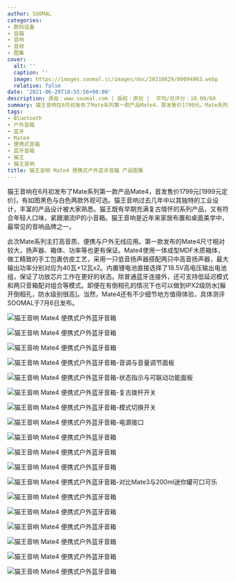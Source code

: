 ```yaml
---
author: SOOMAL
categories:
- 数码设备
- 音箱
- 音响
- 音频
- 图集
cover:
  alt: ''
  caption: ''
  image: https://images.soomal.cc/images/doc/20210629/00094963.webp
  relative: false
date: '2021-06-29T18:55:56+08:00'
description: 源自：www.soomal.com | 版权：原创 |  平均/总评分：10.00/60
summary: 猫王音响在6月初发布了Mate系列第一款产品Mate4，首发售价1799元。Mate系列主打高音质、便携与户外无线应用，Mate4使用一体成型MDF木质箱体，手工包裹仿皮工艺，采用一只低音扬声器搭配两只中高音扬声器，最大输出功率分别对应为40瓦+12瓦x2。
tags:
- Bluetooth
- 户外音箱
- 蓝牙
- Mate4
- 便携式音箱
- 蓝牙音箱
- 猫王
- 猫王音响
title: 猫王音响 Mate4 便携式户外蓝牙音箱 产品图集
---
```


猫王音响在6月初发布了Mate系列第一款产品Mate4，首发售价1799元[1999元定价]，有如图黑色与白色两款外观可选。猫王音响过去几年中以其独特的工业设计，丰富的产品设计被大家熟悉。猫王既有早期充满复古情怀的系列产品，又有符合年轻人口味，紧跟潮流IP的小音箱。猫王音响是近年来家居布置和桌面美学中，最常见的音响品牌之一。

此次Mate系列主打高音质、便携与户外无线应用。第一款发布的Mate4尺寸相对较大，扬声器、箱体、功率等也更有保证。Mate4使用一体成型MDF木质箱体，做工精致的手工包裹仿皮工艺，采用一只低音扬声器搭配两只中高音扬声器，最大输出功率分别对应为40瓦+12瓦x2。内置锂电池直接选择了18.5V高电压输出电池组，保证了功放芯片工作在更好的状态。除普通蓝牙连接外，还可支持低延迟模式和两只音箱配对组合等模式。即便在有倒相孔的情况下也可以做到IPX2级防水[躲开倒相孔，防水级别很高]。当然，Mate4还有不少细节地方值得体验，具体测评SOOMAL于7月6日发布。

![猫王音响 Mate4 便携式户外蓝牙音箱](https://images.soomal.cc/images/doc/20210629/00094952.webp)




![猫王音响 Mate4 便携式户外蓝牙音箱](https://images.soomal.cc/images/doc/20210629/00094953.webp)




![猫王音响 Mate4 便携式户外蓝牙音箱](https://images.soomal.cc/images/doc/20210629/00094954.webp)




![猫王音响 Mate4 便携式户外蓝牙音箱-音调与音量调节面板](https://images.soomal.cc/images/doc/20210629/00094955.webp)




![猫王音响 Mate4 便携式户外蓝牙音箱-状态指示与可联动功能面板](https://images.soomal.cc/images/doc/20210629/00094956.webp)




![猫王音响 Mate4 便携式户外蓝牙音箱-复古拨杆开关](https://images.soomal.cc/images/doc/20210629/00094957.webp)




![猫王音响 Mate4 便携式户外蓝牙音箱-模式切换开关](https://images.soomal.cc/images/doc/20210629/00094958.webp)




![猫王音响 Mate4 便携式户外蓝牙音箱-电源接口](https://images.soomal.cc/images/doc/20210629/00094959.webp)




![猫王音响 Mate4 便携式户外蓝牙音箱](https://images.soomal.cc/images/doc/20210629/00094960.webp)




![猫王音响 Mate4 便携式户外蓝牙音箱](https://images.soomal.cc/images/doc/20210629/00094961.webp)




![猫王音响 Mate4 便携式户外蓝牙音箱](https://images.soomal.cc/images/doc/20210629/00094962.webp)




![猫王音响 Mate4 便携式户外蓝牙音箱-对比Mate3与200ml迷你罐可口可乐](https://images.soomal.cc/images/doc/20210706/00095072.webp)




![猫王音响 Mate4 便携式户外蓝牙音箱](https://images.soomal.cc/images/doc/20210706/00095074.webp)




![猫王音响 Mate4 便携式户外蓝牙音箱](https://images.soomal.cc/images/doc/20210706/00095076.webp)




![猫王音响 Mate4 便携式户外蓝牙音箱](https://images.soomal.cc/images/doc/20210706/00095075.webp)




![猫王音响 Mate4 便携式户外蓝牙音箱](https://images.soomal.cc/images/doc/20210706/00095077.webp)




![猫王音响 Mate4 便携式户外蓝牙音箱](https://images.soomal.cc/images/doc/20210706/00095078.webp)




![猫王音响 Mate4 便携式户外蓝牙音箱](https://images.soomal.cc/images/doc/20210706/00095107.webp)